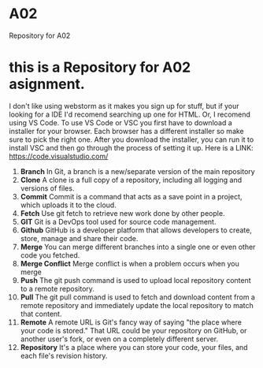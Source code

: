 # A02
Repository for A02
# this is a Repository for A02 asignment.
I don't like using webstorm as it makes you sign up for stuff, but if your looking for a IDE I'd recomend searching up one for HTML. Or, I recomend using VS Code. To use VS Code or VSC you first have to download a installer for your browser. Each browser has a different installer so make sure to pick the right one. After you download the installer, you can run it to install VSC and then go through the process of setting it up. Here is a LINK: https://code.visualstudio.com/ 
1. **Branch** In Git, a branch is a new/separate version of the main repository
2. **Clone** A clone is a full copy of a repository, including all logging and versions of files.
3. **Commit** Commit is a command that acts as a save point in a project, which uploads it to the cloud.
4. **Fetch** Use git fetch to retrieve new work done by other people.
5. **GIT** Git is a DevOps tool used for source code management.
6. **Github** GitHub is a developer platform that allows developers to create, store, manage and share their code. 
7. **Merge** You can merge different branches into a single one or even other code you fetched.
8. **Merge Conflict** Merge conflict is when a problem occurs when you merge
9. **Push** The git push command is used to upload local repository content to a remote repository.
10. **Pull** The git pull command is used to fetch and download content from a remote repository and immediately update the local repository to match that content.
11. **Remote** A remote URL is Git's fancy way of saying "the place where your code is stored." That URL could be your repository on GitHub, or another user's fork, or even on a completely different server.
12. **Repository** It's a place where you can store your code, your files, and each file's revision history.

